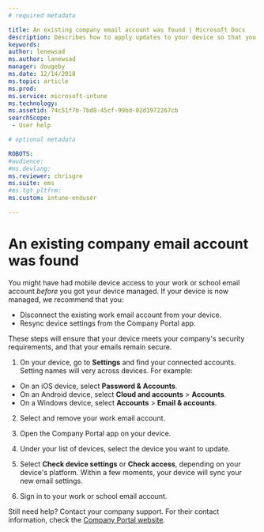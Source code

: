 ```yaml
---
# required metadata

title: An existing company email account was found | Microsoft Docs
description: Describes how to apply updates to your device so that you can access your work or school email again.
keywords:
author: lenewsad
ms.author: lanewsad
manager: dougeby
ms.date: 12/14/2018
ms.topic: article
ms.prod:
ms.service: microsoft-intune
ms.technology:
ms.assetid: 74c51f7b-7bd8-45cf-99bd-02d1972267cb
searchScope:
 - User help

# optional metadata

ROBOTS:   
#audience:
#ms.devlang:
ms.reviewer: chrisgre
ms.suite: ems
#ms.tgt_pltfrm:
ms.custom: intune-enduser

---
```


# An existing company email account was found

You might have had mobile device access to your work or school email account *before* you got your device managed. If your device is now managed, we recommend that you:

* Disconnect the existing work email account from your device.
* Resync device settings from the Company Portal app.  

These steps will ensure that your device meets your company's security requirements, and that your emails remain secure.

1.  On your device, go to **Settings** and find your connected accounts. Setting names will very across devices. For example:
 * On an iOS device, select **Password & Accounts**.
 * On an Android device, select **Cloud and accounts** > **Accounts**.
 * On a Windows device, select **Accounts** > **Email & accounts**.
 
2. Select and remove your work email account.

3. Open the Company Portal app on your device.  

4. Under your list of devices, select the device you want to update.

5. Select **Check device settings** or **Check access**, depending on your device's platform. Within a few moments, your device will sync your new email settings.

6. Sign in to your work or school email account.

Still need help? Contact your company support. For their contact information, check the [Company Portal website](https://go.microsoft.com/fwlink/?linkid=2010980).
